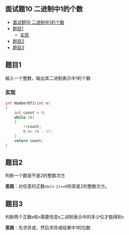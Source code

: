 ## 面试题10 二进制中1的个数

<!-- TOC -->

- [面试题10 二进制中1的个数](#面试题10-二进制中1的个数)
- [题目1](#题目1)
    - [实现](#实现)
- [题目2](#题目2)
- [题目3](#题目3)

<!-- /TOC -->

## 题目1
输入一个整数，输出其二进制表示中1的个数

### 实现
```cpp
int NumberOf1(int n)
{
    int count = 0;
    while (n)
    {
        ++count;
        n &= (n - 1);
    }
    return count;
}
``` 
## 题目2
判断一个数是不是2的整数次方

**思路**：对任意的正数`n&(n-1)==0`则其是2的整数次方。

## 题目3
判断两个正数`m`和`n`需要改变`m`二进制表示中的多少位才能得到`n` 
 
**思路**：先求异或，然后求异或结果中1的位数


